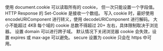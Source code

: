 
使用 document.cookie 可以读取所有的 cookie， 但一次只能设置一个字段值。HTTP Response 的 Set-Cookie 是接收一个数组。
写入 cookie 时，最好使用 encodeURIComponent 进行转义，使用 decodeURIComponent 进行解码。
大小不能超过 4KB
每个域的 cookie 总数不得超过 20+ 左右，具体限制取决于浏览器。
设置 domain 可以进行跨子域。
默认情况下关闭浏览器 cookie 会失效，设置 expires 或 max-age 可以避免。
secure 设置为 cookie 只会在 https 中可用。
